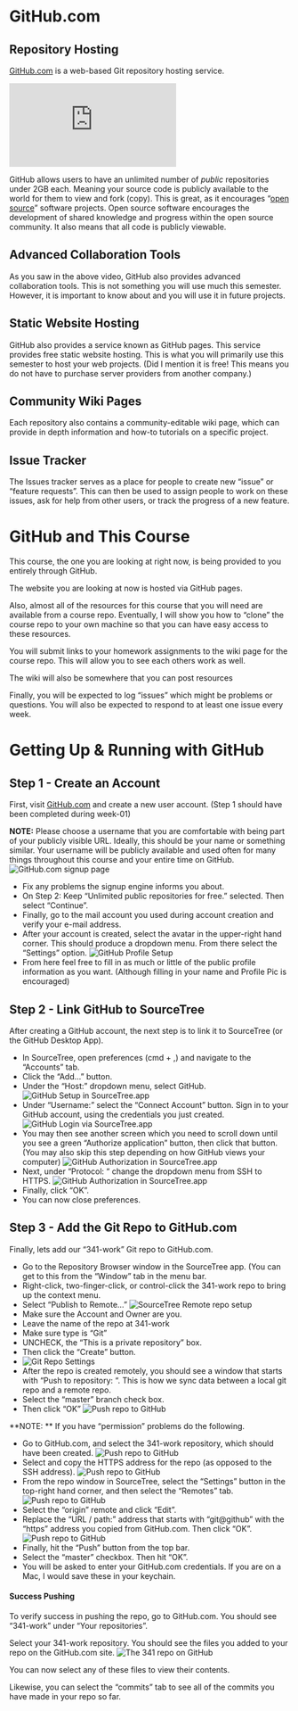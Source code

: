 # GitHub.com

## Repository Hosting
[GitHub.com](https://github.com) is a web-based Git repository hosting service.

<iframe src="https://www.youtube.com/embed/VUaBfYCmJls" frameborder="0" allowfullscreen></iframe>

GitHub allows users to have an unlimited number of *public* repositories under 2GB each. Meaning your source code is publicly available to the world for them to view and fork (copy). This is great, as it encourages “[open source](https://opensource.org/osd)” software projects. Open source software encourages the development of shared knowledge and progress within the open source community. It also means that all code is publicly viewable.

## Advanced Collaboration Tools
As you saw in the above video, GitHub also provides advanced collaboration tools. This is not something you will use much this semester. However, it is important to know about and you will use it in future projects.

## Static Website Hosting
GitHub also provides a service known as GitHub pages. This service provides free static website hosting. This is what you will primarily use this semester to host your web projects. (Did I mention it is free! This means you do not have to purchase server providers from another company.)

## Community Wiki Pages
Each repository also contains a community-editable wiki page, which can provide in depth information and how-to tutorials on a specific project.

## Issue Tracker
The Issues tracker serves as a place for people to create new “issue” or “feature requests”. This can then be used to assign people to work on these issues, ask for help from other users, or track the progress of a new feature.

# GitHub and This Course
This course, the one you are looking at right now, is being provided to you entirely through GitHub.

The website you are looking at now is hosted via GitHub pages.

Also, almost all of the resources for this course that you will need are available from a course repo. Eventually, I will show you how to “clone” the course repo to your own machine so that you can have easy access to these resources.

You will submit links to your homework assignments to the wiki page for the course repo. This will allow you to see each others work as well.

The wiki will also be somewhere that you can post resources

Finally, you will be expected to log “issues” which might be problems or questions. You will also be expected to respond to at least one issue every week.


# Getting Up & Running with GitHub

## Step 1 - Create an Account
First, visit [GitHub.com](https://github.com/) and create a new user account. (Step 1 should have been completed during week-01)

**NOTE:** Please choose a username that you are comfortable with being part of your publicly visible URL. Ideally, this should be your name or something similar. Your username will be publicly available and used often for many things throughout this course and your entire time on GitHub.
![GitHub.com signup page](imgs/gh_signup.jpg)

- Fix any problems the signup engine informs you about.
- On Step 2: Keep “Unlimited public repositories for free.” selected. Then select “Continue”.
- Finally, go to the mail account you used during account creation and verify your e-mail address. 
- After your account is created, select the avatar in the upper-right hand corner. This should produce a dropdown menu. From there select the “Settings” option.
![GitHub Profile Setup](imgs/gh_setup1.jpg)
- From here feel free to fill in as much or little of the public profile information as you want. (Although filling in your name and Profile Pic is encouraged)

## Step 2 - Link GitHub to SourceTree
After creating a GitHub account, the next step is to link it to SourceTree (or the GitHub Desktop App).

- In SourceTree, open preferences (cmd + ,) and navigate to the “Accounts” tab. 
- Click the “Add…” button.
- Under the “Host:” dropdown menu, select GitHub.
![GitHub Setup in SourceTree.app](imgs/gh_setup2.jpg)
- Under “Username:” select the “Connect Account” button. Sign in to your GitHub account, using the credentials you just created.
![GitHub Login via SourceTree.app](imgs/gh_setup3.jpg)
- You may then see another screen which you need to scroll down until you see a green “Authorize application” button, then click that button. (You may also skip this step depending on how GitHub views your computer)
![GitHub Authorization in SourceTree.app](imgs/gh_setup4.jpg)
- Next, under “Protocol: “ change the dropdown menu from SSH to HTTPS.
![GitHub Authorization in SourceTree.app](imgs/st_setup4.jpg)
- Finally, click “OK”.
- You can now close preferences. 

## Step 3 - Add the Git Repo to GitHub.com
Finally, lets add our “341-work” Git repo to GitHub.com.

- Go to the Repository Browser window in the SourceTree app. (You can get to this from the “Window” tab in the menu bar.
- Right-click, two-finger-click, or control-click the 341-work repo to bring up the context menu. 
- Select “Publish to Remote…”
![SourceTree Remote repo setup](imgs/repo_setup2.jpg)
- Make sure the Account and Owner are you.
- Leave the name of the repo at 341-work
- Make sure type is “Git”
- UNCHECK, the “This is a private repository” box.
- Then click the “Create” button.
- ![Git Repo Settings](imgs/repo_setup3.jpg)
- After the repo is created remotely, you should see a window that starts with “Push to repository: “. This is how we sync data between a local git repo and a remote repo. 
- Select the “master” branch check box. 
- Then click “OK”
![Push repo to GitHub](imgs/repo_setup4.jpg)

**NOTE: ** If you have “permission” problems do the following. 
- Go to GitHub.com, and select the 341-work repository, which should have been created.
![Push repo to GitHub](imgs/repo_setup5.jpg)
- Select and copy the HTTPS address for the repo (as opposed to the SSH address).
![Push repo to GitHub](imgs/repo_setup6.jpg)
- From the repo window in SourceTree, select the “Settings” button in the top-right hand corner, and then select the “Remotes” tab.
![Push repo to GitHub](imgs/repo_setup7.jpg)
- Select the “origin” remote and click “Edit”.
- Replace the “URL / path:” address that starts with “git@github” with the “https” address you copied from GitHub.com. Then click “OK”.
![Push repo to GitHub](imgs/repo_setup8.jpg)
- Finally, hit the “Push” button from the top bar.
- Select the “master” checkbox. Then hit “OK”.
- You will be asked to enter your GitHub.com credentials. If you are on a Mac, I would save these in your keychain. 


#### Success Pushing
To verify success in pushing the repo, go to GitHub.com. You should see “341-work” under “Your repositories”.

Select your 341-work repository. You should see the files you added to your repo on the GitHub.com site. 
![The 341 repo on GitHub](imgs/gh_341_repo.jpg)

You can now select any of these files to view their contents. 

Likewise, you can select the “commits” tab to see all of the commits you have made in your repo so far. 
 